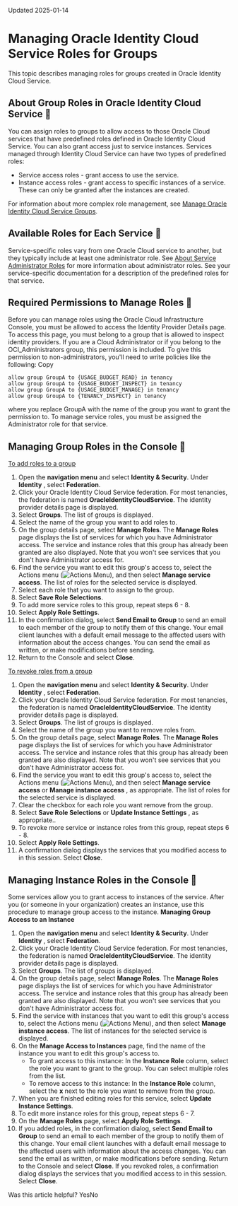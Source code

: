 Updated 2025-01-14
# Managing Oracle Identity Cloud Service Roles for Groups
This topic describes managing roles for groups created in Oracle Identity Cloud Service.
## About Group Roles in Oracle Identity Cloud Service 🔗 
You can assign roles to groups to allow access to those Oracle Cloud services that have predefined roles defined in Oracle Identity Cloud Service. You can also grant access just to service instances. 
Services managed through Identity Cloud Service can have two types of predefined roles: 
  * Service access roles - grant access to use the service.
  * Instance access roles - grant access to specific instances of a service. These can only be granted after the instances are created.


For information about more complex role management, see [Manage Oracle Identity Cloud Service Groups](https://docs.oracle.com/en/cloud/paas/identity-cloud/uaids/manage-oracle-identity-cloud-service-groups1.html).
## Available Roles for Each Service 🔗 
Service-specific roles vary from one Oracle Cloud service to another, but they typically include at least one administrator role. See [About Service Administrator Roles](https://docs.oracle.com/en/cloud/get-started/subscriptions-cloud/csgsg/service-administrator-roles.html) for more information about administrator roles. See your service-specific documentation for a description of the predefined roles for that service.
## Required Permissions to Manage Roles 🔗 
Before you can manage roles using the Oracle Cloud Infrastructure Console, you must be allowed to access the Identity Provider Details page. To access this page, you must belong to a group that is allowed to inspect identity providers. If you are a Cloud Administrator or if you belong to the OCI_Administrators group, this permission is included. To give this permission to non-administrators, you'll need to write policies like the following:
Copy
```
allow group GroupA to {USAGE_BUDGET_READ} in tenancy
allow group GroupA to {USAGE_BUDGET_INSPECT} in tenancy
allow group GroupA to {USAGE_BUDGET_MANAGE} in tenancy
allow group GroupA to {TENANCY_INSPECT} in tenancy
```

where you replace GroupA with the name of the group you want to grant the permission to.
To manage service roles, you must be assigned the Administrator role for that service. 
## Managing Group Roles in the Console 🔗 
[To add roles to a group](https://docs.oracle.com/en-us/iaas/Content/Identity/Tasks/managinggrouprolesidcs.htm)
  1. Open the **navigation menu** and select **Identity & Security**. Under **Identity** , select **Federation**.
  2. Click your Oracle Identity Cloud Service federation. For most tenancies, the federation is named **OracleIdentityCloudService**. The identity provider details page is displayed. 
  3. Select **Groups**.
The list of groups is displayed.
  4. Select the name of the group you want to add roles to. 
  5. On the group details page, select **Manage Roles**. The **Manage Roles** page displays the list of services for which you have Administrator access. The service and instance roles that this group has already been granted are also displayed.
Note that you won't see services that you don't have Administrator access for. 
  6. Find the service you want to edit this group's access to, select the Actions menu (![Actions Menu](https://docs.oracle.com/en-us/iaas/Content/libraries/global-images/actions-menu.png)), and then select **Manage service access**. The list of roles for the selected service is displayed.
  7. Select each role that you want to assign to the group.
  8. Select **Save Role Selections**.
  9. To add more service roles to this group, repeat steps 6 - 8.
  10. Select **Apply Role Settings**.
  11. In the confirmation dialog, select **Send Email to Group** to send an email to each member of the group to notify them of this change. 
Your email client launches with a default email message to the affected users with information about the access changes. You can send the email as written, or make modifications before sending.
  12. Return to the Console and select **Close**. 


[To revoke roles from a group](https://docs.oracle.com/en-us/iaas/Content/Identity/Tasks/managinggrouprolesidcs.htm)
  1. Open the **navigation menu** and select **Identity & Security**. Under **Identity** , select **Federation**.
  2. Click your Oracle Identity Cloud Service federation. For most tenancies, the federation is named **OracleIdentityCloudService**. The identity provider details page is displayed. 
  3. Select **Groups**.
The list of groups is displayed.
  4. Select the name of the group you want to remove roles from. 
  5. On the group details page, select **Manage Roles**. The **Manage Roles** page displays the list of services for which you have Administrator access. The service and instance roles that this group has already been granted are also displayed.
Note that you won't see services that you don't have Administrator access for. 
  6. Find the service you want to edit this group's access to, select the Actions menu (![Actions Menu](https://docs.oracle.com/en-us/iaas/Content/libraries/global-images/actions-menu.png)), and then select **Manage service access** or **Manage instance access** , as appropriate. The list of roles for the selected service is displayed.
  7. Clear the checkbox for each role you want remove from the group.
  8. Select **Save Role Selections** or **Update Instance Settings** , as appropriate.. 
  9. To revoke more service or instance roles from this group, repeat steps 6 - 8.
  10. Select **Apply Role Settings**.
  11. A confirmation dialog displays the services that you modified access to in this session. Select **Close**. 


## Managing Instance Roles in the Console 🔗 
Some services allow you to grant access to instances of the service. After you (or someone in your organization) creates an instance, use this procedure to manage group access to the instance.
**Managing Group Access to an Instance**
  1. Open the **navigation menu** and select **Identity & Security**. Under **Identity** , select **Federation**.
  2. Click your Oracle Identity Cloud Service federation. For most tenancies, the federation is named **OracleIdentityCloudService**. The identity provider details page is displayed. 
  3. Select **Groups**.
The list of groups is displayed.
  4. On the group details page, select **Manage Roles**. The **Manage Roles** page displays the list of services for which you have Administrator access. The service and instance roles that this group has already been granted are also displayed.
Note that you won't see services that you don't have Administrator access for. 
  5. Find the service with instances that you want to edit this group's access to, select the Actions menu (![Actions Menu](https://docs.oracle.com/en-us/iaas/Content/libraries/global-images/actions-menu.png)), and then select **Manage instance access**. The list of instances for the selected service is displayed.
  6. On the **Manage Access to Instances** page, find the name of the instance you want to edit this group's access to. 
     * To grant access to this instance: In the **Instance Role** column, select the role you want to grant to the group. You can select multiple roles from the list.
     * To remove access to this instance: In the **Instance Role** column, select the **x** next to the role you want to remove from the group. 
  7. When you are finished editing roles for this service, select **Update Instance Settings**.
  8. To edit more instance roles for this group, repeat steps 6 - 7.
  9. On the **Manage Roles** page, select **Apply Role Settings**.
  10. If you added roles, in the confirmation dialog, select **Send Email to Group** to send an email to each member of the group to notify them of this change. Your email client launches with a default email message to the affected users with information about the access changes. You can send the email as written, or make modifications before sending. Return to the Console and select **Close**.
If you revoked roles, a confirmation dialog displays the services that you modified access to in this session. Select **Close**. 


Was this article helpful?
YesNo

